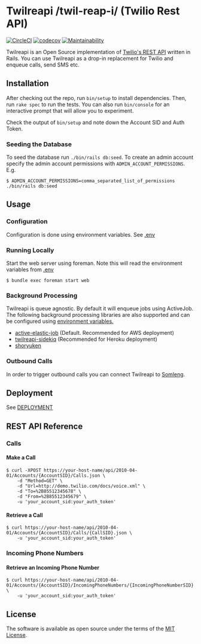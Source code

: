 # Twilreapi /twil-reap-i/ (Twilio Rest API)

[![CircleCI](https://circleci.com/gh/somleng/twilreapi.svg?style=svg)](https://circleci.com/gh/somleng/twilreapi)
[![codecov](https://codecov.io/gh/somleng/twilreapi/branch/develop/graph/badge.svg)](https://codecov.io/gh/somleng/twilreapi)
[![Maintainability](https://api.codeclimate.com/v1/badges/1f6fa565944f2311832d/maintainability)](https://codeclimate.com/github/somleng/twilreapi/maintainability)

Twilreapi is an Open Source implementation of [Twilio's REST API](https://www.twilio.com/docs/api/rest) written in Rails. You can use Twilreapi as a drop-in replacement for Twilio and enqueue calls, send SMS etc.

## Installation

After checking out the repo, run `bin/setup` to install dependencies. Then, run `rake spec` to run the tests. You can also run `bin/console` for an interactive prompt that will allow you to experiment.

Check the output of `bin/setup` and note down the Account SID and Auth Token.

### Seeding the Database

To seed the database run `./bin/rails db:seed`. To create an admin account specify the admin account permissions with `ADMIN_ACCOUNT_PERMISSIONS`. E.g.

```
$ ADMIN_ACCOUNT_PERMISSIONS=comma_separated_list_of_permissions ./bin/rails db:seed
```

## Usage

### Configuration

Configuration is done using environment variables. See [.env](https://github.com/somleng/twilreapi/blob/master/.env)

### Running Locally

Start the web server using foreman. Note this will read the environment variables from [.env](https://github.com/somleng/twilreapi/blob/master/.env)

```
$ bundle exec foreman start web
```

### Background Processing

Twilreapi is queue agnostic. By default it will enqueue jobs using ActiveJob. The following background processing libraries are also supported and can be configured using [environment variables.](https://github.com/somleng/twilreapi/blob/master/.env)

* [active-elastic-job](https://github.com/tawan/active-elastic-job) (Default. Recommended for AWS deployment)
* [twilreapi-sidekiq](https://github.com/somleng/twilreapi-sidekiq) (Recommended for Heroku deployment)
* [shoryuken](https://github.com/phstc/shoryuken)

### Outbound Calls

In order to trigger outbound calls you can connect Twilreapi to [Somleng](https://github.com/somleng/somleng).

## Deployment

See [DEPLOYMENT](https://github.com/somleng/twilreapi/blob/master/docs/DEPLOYMENT.md)

## REST API Reference

### Calls

#### Make a Call

```
$ curl -XPOST https://your-host-name/api/2010-04-01/Accounts/{AccountSID}/Calls.json \
    -d "Method=GET" \
    -d "Url=http://demo.twilio.com/docs/voice.xml" \
    -d "To=%2B85512345678" \
    -d "From=%2B85512345679" \
    -u 'your_account_sid:your_auth_token'
```

#### Retrieve a Call

```
$ curl https://your-host-name/api/2010-04-01/Accounts/{AccountSID}/Calls/{CallSID}.json \
    -u 'your_account_sid:your_auth_token'
```

### Incoming Phone Numbers

#### Retrieve an Incoming Phone Number

```
$ curl https://your-host-name/api/2010-04-01/Accounts/{AccountSID}/IncomingPhoneNumbers/{IncomingPhoneNumberSID}.json \
    -u 'your_account_sid:your_auth_token'
```

## License

The software is available as open source under the terms of the [MIT License](http://opensource.org/licenses/MIT).
